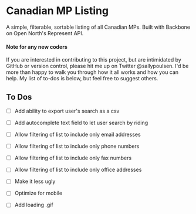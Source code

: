 # Canadian MP Listing
A simple, filterable, sortable listing of all Canadian MPs. Built with Backbone on Open North's Represent API. 

#### Note for any new coders ####
If you are interested in contributing to this project, but are intimidated by GitHub or version control, please hit me up on Twitter @sallypoulsen. I'd be more than happy to walk you through how it all works and how you can help. My list of to-dos is below, but feel free to suggest others.

## To Dos ##

- [ ] Add ability to export user's search as a csv

- [ ] Add autocomplete text field to let user search by riding

- [ ] Allow filtering of list to include only email addresses

- [ ] Allow filtering of list to include only phone numbers

- [ ] Allow filtering of list to include only fax numbers

- [ ] Allow filtering of list to include only office addresses

- [ ] Make it less ugly

- [ ] Optimize for mobile

- [ ] Add loading .gif


